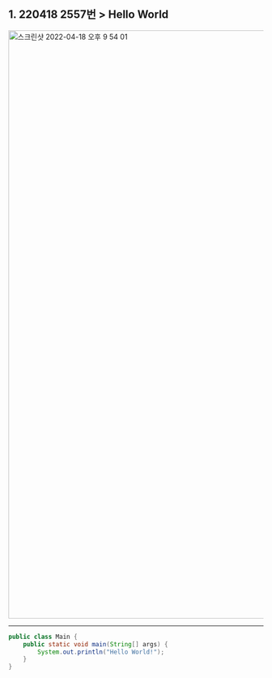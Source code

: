 ## 1. 220418 2557번 > Hello World

<img width="1159" alt="스크린샷 2022-04-18 오후 9 54 01" src="https://user-images.githubusercontent.com/103939143/163812294-cd5edf82-47d3-4c31-a2e0-7b513179ecd4.png">

***
```java
public class Main {
    public static void main(String[] args) {
        System.out.println("Hello World!");
    }
}
```
